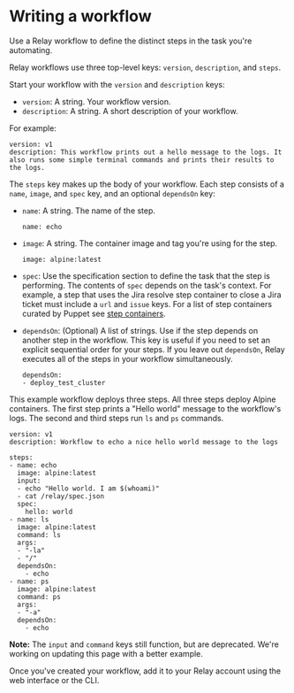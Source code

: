 # Writing a workflow

Use a Relay workflow to define the distinct steps in the task you're automating.

Relay workflows use three top-level keys: `version`, `description`, and `steps`. <!-- TODO: And parameters -->

Start your workflow with the `version` and `description` keys:

-   `version`: A string. Your workflow version.
-   `description`: A string. A short description of your workflow.

For example:

```
version: v1
description: This workflow prints out a hello message to the logs. It also runs some simple terminal commands and prints their results to the logs.
```

The `steps` key makes up the body of your workflow. Each step consists of a `name`, `image`, and `spec` key, and an optional `dependsOn` key:

-   `name`: A string. The name of the step.

    ```
    name: echo
    ```

-   `image`: A string. The container image and tag you're using for the step.

    ```
    image: alpine:latest
    ```

-   `spec`: Use the specification section to define the task that the step is performing. The contents of `spec` depends on the task's context. For example, a step that uses the Jira resolve step container to close a Jira ticket must include a `url` and `issue` keys. For a list of step containers curated by Puppet see [step containers](../step-specifications.md).
-   `dependsOn`: \(Optional\) A list of strings. Use if the step depends on another step in the workflow. This key is useful if you need to set an explicit sequential order for your steps. If you leave out `dependsOn`, Relay executes all of the steps in your workflow simultaneously.

    ```
    dependsOn:
    - deploy_test_cluster
    ```


This example workflow deploys three steps. All three steps deploy Alpine containers. The first step prints a "Hello world" message to the workflow's logs. The second and third steps run `ls` and `ps` commands. <!-- TODO Does the /nebula/ directory still exist? -->

```
version: v1
description: Workflow to echo a nice hello world message to the logs

steps:
- name: echo
  image: alpine:latest
  input:
  - echo "Hello world. I am $(whoami)"
  - cat /relay/spec.json
  spec:
    hello: world
- name: ls
  image: alpine:latest
  command: ls
  args:
  - "-la"
  - "/"
  dependsOn:
    - echo
- name: ps
  image: alpine:latest
  command: ps
  args:
  - "-a"
  dependsOn:
    - echo
```

**Note:** The `input` and `command` keys still function, but are deprecated. We're working on updating this page with a better example.

Once you've created your workflow, add it to your Relay account using the web interface or the CLI.

